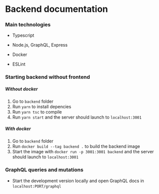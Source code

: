 # Backend documentation

### Main technologies

* Typescript

* Node.js, GraphQL, Express 

* Docker

* ESLint

### Starting backend without frontend

##### Without docker
1. Go to `backend` folder
2. Run `yarn` to install depencies
3. Run `yarn tsc` to compile
3. Run `yarn start` and the server should launch to `localhost:3001`

##### With docker
1. Go to `backend` folder
2. Run `docker build --tag backend .` to build the backend image
3. Start the image with `docker run -p 3001:3001 backend` and the server should launch to `localhost:3001`

### GraphQL queries and mutations

* Start the development version locally and open GraphQL docs in `localhost:PORT/graphql`
